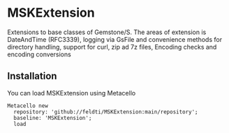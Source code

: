 # MSKExtension
Extensions to base classes of Gemstone/S. The areas of extension is DateAndTime (RFC3339), logging via GsFile and convenience methods for directory handling, support for curl, zip ad 7z files, Encoding checks and encoding conversions

## Installation

You can load MSKExtension using Metacello

```Smalltalk
Metacello new
  repository: 'github://feldti/MSKExtension:main/repository';
  baseline: 'MSKExtension';
  load
```
